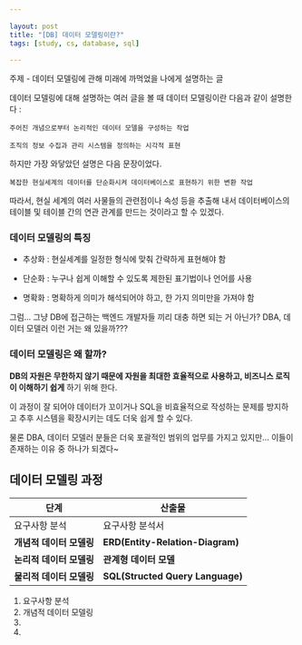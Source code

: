 ```yaml
---
  
layout: post
title: "[DB] 데이터 모델링이란?"
tags: [study, cs, database, sql]
  
---
```


주제 - 데이터 모델링에 관해 미래에 까먹었을 나에게 설명하는 글

데이터 모델링에 대해 설명하는 여러 글을 볼 때 데이터 모델링이란 다음과 같이 설명한다 : 

`주어진 개념으로부터 논리적인 데이터 모델을 구성하는 작업`

`조직의 정보 수집과 관리 시스템을 정의하는 시각적 표현`



하지만 가장 와닿았던 설명은 다음 문장이었다.

`복잡한 현실세계의 데이터를 단순화시켜 데이터베이스로 표현하기 위한 변환 작업`



따라서, 현실 세계의 여러 사물들의 관련점이나 속성 등을 추출해 내서 데이터베이스의 테이블 및 테이블 간의 연관 관계를 만드는 것이라고 할 수 있겠다.

### 데이터 모델링의 특징

* 추상화 : 현실세계를 일정한 형식에 맞춰 간략하게 표현해야 함

* 단순화 : 누구나 쉽게 이해할 수 있도록 제한된 표기법이나 언어를 사용

* 명확화 : 명확하게 의미가 해석되어야 하고, 한 가지 의미만을 가져야 함



그럼... 그냥 DB에 접근하는 백엔드 개발자들 끼리 대충 하면 되는 거 아닌가? DBA, 데이터 모델러 이런 거는 왜 있을까???

### 데이터 모델링은 왜 할까?

**DB의 자원은 무한하지 않기 때문에 자원을 최대한 효율적으로 사용하고, 비즈니스 로직이 이해하기 쉽게** 하기 위해 한다.

이 과정이 잘 되어야 데이터가 꼬이거나 SQL을 비효율적으로 작성하는 문제를 방지하고 추후 시스템을 확장시키는 데도 더욱 쉽게 할 수 있다.



물론 DBA, 데이터 모델러 분들은 더욱 포괄적인 범위의 업무를 가지고 있지만... 이들이 존재하는 이유 중 하나가 되겠다~





## 데이터 모델링 과정

| 단계                     | 산출물                           |
| ------------------------ | -------------------------------- |
| 요구사항 분석            | 요구사항 분석서                  |
| **개념적 데이터 모델링** | **ERD(Entity-Relation-Diagram)** |
| **논리적 데이터 모델링** | **관계형 데이터 모델**           |
| **물리적 데이터 모델링** | **SQL(Structed Query Language)** |



1. 요구사항 분석
2. 개념적 데이터 모델링
3. 
4. 
